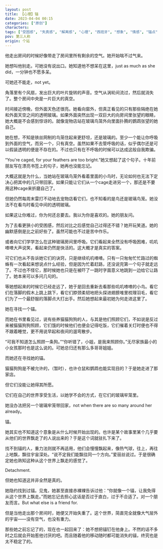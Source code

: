 ```yaml
---
layout: post
title: 【心理】锚
date: 2023-04-04 00:15
categories: ["原创"]
characters: 
tags: ["受困感", "失真感", "解离感", "心理", "西班牙", "想象", "情感", "锚点"]
pov: 第三人称
origin: 个站
---
```


他走出房间的时候好像带走了房间里所有剩余的空气。她开始喘不过气来。

她想叫他别走。可她没有说出口。她知道他不想呆在这里，just as much as she did，一分钟也不愿多呆。

可她还不能走，not yet。

角落里有个风扇，发出巨大的叶片旋转的声音。空气从涡轮间流过，然后就消失了。整个房间中央是一片巨大的真空。

时间接近傍晚，但外面天色还很亮。她看向窗外，但真正看见的只有那些隔绝在她和外面天空之间的透明玻璃。如果外面突然出现一双巨大的向房间里张望的眼睛，她大概是不会感到惊讶的。就像宠物店站在玻璃鸟笼外向里面扑腾的鹦鹉张望的她自己。

她在想，不知是铁丝网制的鸟笼住起来更舒坦，还是玻璃的。至少一个能让你呼吸到外面的空气，而另一个，只有真空。虽然如果不去管呼吸的话，似乎偶尔还是可以假装透明的便是不存在的。不过也只有在不呼吸的时候可以达成这般自我欺骗。

“You're caged, for your feathers are too bright.”她又想起了这个句子。十年前朋友写在漂亮书签上的句子，她再也没能忘记。

大概这就是为什么，当她站在玻璃鸟笼外看着里面的小鸟时，无论如何也无法下定决心把其中的几只带回家。如果只能让它们从一个cage走进另一个，那还是不要用这种cage来折磨自己了。

但她仍然每周末雷打不动地去宠物店看它们，也不知看的是鸟还是玻璃鸟笼。她没法不在看鸟时看见中间的透明玻璃。

如果这让你难过，你为何还总要去。我以为你是喜欢的。她的朋友问。

为了去看更狭小的受困感，然后对比之后感觉自己过得还不错？她开玩笑道。她的幽默感倒是比之前好些了。虽然可能也不过是苦中作乐。

或者向它们学学怎么在这种玻璃房间里呼吸。它们看起来全然没有呼吸困难，叽叽喳喳大声说笑，看起来仍然是快活的。这大概才是真实的答案。

可它们也从不告诉她它们的诀窍，只是继续叽叽喳喳。只有一只匆匆忙忙路过的蜘蛛有一次看起来想说点什么经验，但是因为忙着赶路，还没说完第一个句子就走远了。不过也不怪它，那时候她也只是在被吓了一跳时字面意义地跳到一边给它让路了。她本来可以多问几句的。

等她想起来的时候它已经走远了，她于是回去重新去看那些叽叽喳喳的小鸟。看它们在落脚的假木上跳上跳下，看它们脖颈柔韧地把头探进翅膀堆里梳理羽毛，看它们为了一个最舒服的落脚点大打出手。然后她想起来最初她为何走进这里了。

她在寻找一个锚。

而她在书里看见过，说有些养猫猫狗狗的人，与其是他们照顾它们，不如说是反过来被猫猫狗狗照顾，它们饿的时候他们也便会记得吃饭，它们催着关灯时便也不得不跟着睡觉，更不用说早起和夜间的遛弯散步。

“可我不知道怎么照顾一条狗。”“你听错了，小姐，是我来照顾你。”无尽家族最小的小女孩那时也是这么说的。可她总归还有那么多哥哥姐姐。

而她还在寻找她的锚。

猫猫狗狗是不被允许的，（暂时），也许仓鼠和鹦鹉也能实现目的？于是她走进了那家店。

但它们没能让她得其所愿。

它们在自己的世界享受生活，以她学不会的方式，在它们的玻璃牢笼里。

她没办法把另一个玻璃牢笼带回家，not when there are so many around her already。

锚。

她其实也不知道这个意象是从什么时候开始出现的。也许是某个故事里某个几乎要从他们的世界飘走了的人说出来的？于是这个词就驻扎下来了。

找不到锚的人，重力法则就不再适用，他们会慢慢飘起来，像热气球，往上，再往上地飘，飘往宇宙深处。“说不定我们能飘往同一个方向。”爱丽丝说过。于是很确定她也熟知这种从这个世界上飘走的感觉了。

Detachment.

但她也知道这并非全然是真的。

她隐约找到过锚。见鬼，她甚至直接赤裸裸告诉过他：“你就像一个锚，让我免得从这个世界上飘走。”而她忘记去担心这话是否过于直白，过于不合适了。对一个朋友而言。But what else is a friend for.

但是当他走出那个房间时，她便又开始失重了。这个世界，简直完全就像大气层外的宇宙——没有空气，也没有重力。

那些她之前忘记了的，现在也一起回来了：她不想把锚钉在他身上。不然的话不多时之后就会开始惹他讨厌的吧。而且随着他的移动随时都可能消失的锚，终究也是太不稳定了的。
